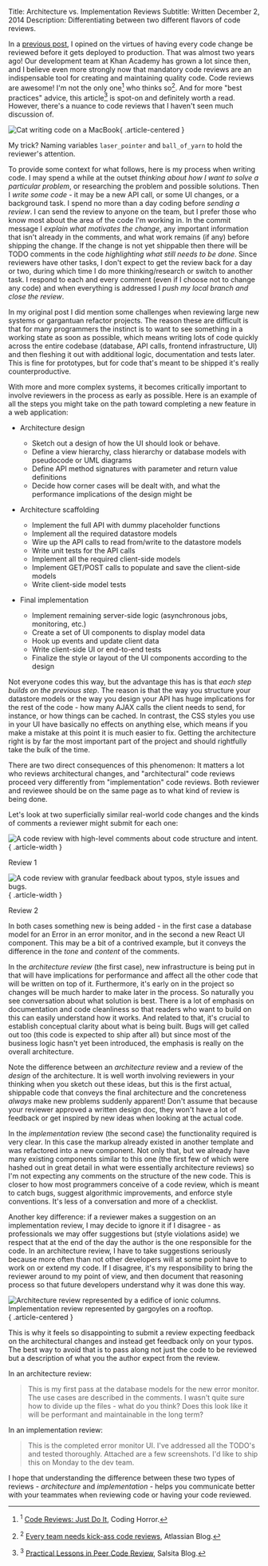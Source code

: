 Title: Architecture vs. Implementation Reviews
Subtitle: Written December 2, 2014
Description: Differentiating between two different flavors of code reviews.

In a [previous post](./13-03-14-code-reviews.html), I opined on the virtues of
having every code change be reviewed before it gets deployed to production. That
was almost two years ago! Our development team at Khan Academy has grown a lot
since then, and I believe even more strongly now that mandatory code reviews are
an indispensable tool for creating and maintaining quality code. Code reviews
are awesome! I'm not the only one[^1] who thinks so[^2]. And for more "best
practices" advice, this article[^3] is spot-on and definitely worth a read.
However, there's a nuance to code reviews that I haven't seen much discussion
of.

[^1]: <sup>1</sup> [Code Reviews: Just Do It](https://blog.codinghorror.com/code-reviews-just-do-it/), Coding Horror.
[^2]: <sup>2</sup> [Every team needs kick-ass code
reviews](https://www.atlassian.com/blog/archives/every-team-needs-kick-ass-code-reviews),
Atlassian Blog.
[^3]: <sup>3</sup> [Practical Lessons in Peer Code
Review](https://blog.salsita.ai/practical-lessons-in-peer-code-review/), Salsita
Blog.

![Cat writing code on a MacBook](../images/14-12-02/cat_review.jpg){ .article-centered }

My trick? Naming variables `laser_pointer` and `ball_of_yarn` to hold the
reviewer's attention.

To provide some context for what follows, here is my process when writing code.
I may spend a while at the outset *thinking about how I want to solve a
particular problem*, or researching the problem and possible solutions. Then I
*write some code* - it may be a new API call, or some UI changes, or a background
task. I spend no more than a day coding before *sending a review*. I can send the
review to anyone on the team, but I prefer those who know most about the area of
the code I'm working in. In the commit message I *explain what motivates the
change*, any important information that isn't already in the comments, and what
work remains (if any) before shipping the change. If the change is not yet
shippable then there will be TODO comments in the code *highlighting what still
needs to be done*. Since reviewers have other tasks, I don't expect to get the
review back for a day or two, during which time I do more thinking/research or
switch to another task. I respond to each and every comment (even if I choose
not to change any code) and when everything is addressed I *push my local branch
and close the review*.

In my original post I did mention some challenges when reviewing large new
systems or gargantuan refactor projects. The reason these are difficult is that
for many programmers the instinct is to want to see something in a working state
as soon as possible, which means writing lots of code quickly across the entire
codebase (database, API calls, frontend infrastructure, UI) and then fleshing it
out with additional logic, documentation and tests later. This is fine for
prototypes, but for code that's meant to be shipped it's really
counterproductive.

With more and more complex systems, it becomes critically important to involve
reviewers in the process as early as possible. Here is an example of all the
steps you might take on the path toward completing a new feature in a web
application:

* Architecture design
    * Sketch out a design of how the UI should look or behave.
    * Define a view hierarchy, class hierarchy or database models with pseudocode or UML diagrams
    * Define API method signatures with parameter and return value definitions
    * Decide how corner cases will be dealt with, and what the performance implications of the design might be

* Architecture scaffolding
    * Implement the full API with dummy placeholder functions
    * Implement all the required datastore models
    * Wire up the API calls to read from/write to the datastore models
    * Write unit tests for the API calls
    * Implement all the required client-side models
    * Implement GET/POST calls to populate and save the client-side models
    * Write client-side model tests

* Final implementation
    * Implement remaining server-side logic (asynchronous jobs, monitoring, etc.)
    * Create a set of UI components to display model data
    * Hook up events and update client data
    * Write client-side UI or end-to-end tests
    * Finalize the style or layout of the UI components according to the design

Not everyone codes this way, but the advantage this has is that *each step builds
on the previous step*. The reason is that the way you structure your datastore
models or the way you design your API has huge implications for the rest of the
code - how many AJAX calls the client needs to send, for instance, or how things
can be cached. In contrast, the CSS styles you use in your UI have basically no
effects on anything else, which means if you make a mistake at this point it is
much easier to fix. Getting the architecture right is by far the most important
part of the project and should rightfully take the bulk of the time.

There are two direct consequences of this phenomenon: It matters a lot who
reviews architectural changes, and "architectural" code reviews proceed very
differently from "implementation" code reviews. Both reviewer and reviewee
should be on the same page as to what kind of review is being done.

Let's look at two superficially similar real-world code changes and the kinds of
comments a reviewer might submit for each one:

![A code review with high-level comments about code structure and
intent.](../images/14-12-02/review-1.png){ .article-width }

Review 1

![A code review with granular feedback about typos, style issues and
bugs.](../images/14-12-02/review-2.png){ .article-width }

Review 2

In both cases something new is being added - in the first case a database model
for an Error in an error monitor, and in the second a new React UI component.
This may be a bit of a contrived example, but it conveys the difference in the
*tone* and *content* of the comments.

In the *architecture review* (the first case), new infrastructure is being put in
that will have implications for performance and affect all the other code that
will be written on top of it. Furthermore, it's early on in the project so
changes will be much harder to make later in the process. So naturally you see
conversation about what solution is best. There is a lot of emphasis on
documentation and code cleanliness so that readers who want to build on this can
easily understand how it works. And related to that, it's crucial to establish
conceptual clarity about what is being built. Bugs will get called out too (this
code is expected to ship after all) but since most of the business logic hasn't
yet been introduced, the emphasis is really on the overall architecture.

Note the difference between an *architecture* review and a review of the
*design* of the architecture. It is well worth involving reviewers in your
thinking when you sketch out these ideas, but this is the first actual,
shippable code that conveys the final architecture and the concreteness *always*
make new problems suddenly apparent! Don't assume that because your reviewer
approved a written design doc, they won't have a lot of feedback or get inspired
by new ideas when looking at the actual code.

In the *implementation* review (the second case) the functionality required is
very clear. In this case the markup already existed in another template and was
refactored into a new component. Not only that, but we already have many
existing components similar to this one (the first few of which were hashed out
in great detail in what were essentially architecture reviews) so I'm not
expecting any comments on the structure of the new code. This is closer to how
most programmers conceive of a code review, which is meant to catch bugs,
suggest algorithmic improvements, and enforce style conventions. It's less of a
conversation and more of a checklist.

Another key difference: if a reviewer makes a suggestion on an implementation
review, I may decide to ignore it if I disagree - as professionals we may offer
suggestions but (style violations aside) we respect that at the end of the day
the author is the one responsible for the code. In an architecture review, I
have to take suggestions seriously because more often than not other developers
will at some point have to work on or extend my code. If I disagree, it's my
responsibility to bring the reviewer around to my point of view, and then
document that reasoning process so that future developers understand why it was
done this way.

![Architecture review represented by a edifice of ionic columns. Implementation
review represented by gargoyles on a rooftop.](../images/14-12-02/gargoyle.jpg){ .article-centered }

This is why it feels so disappointing to submit a review expecting feedback on
the architectural changes and instead get feedback only on your typos. The best
way to avoid that is to pass along not just the code to be reviewed but a
description of what you the author expect from the review.

In an architecture review:

> This is my first pass at the database models for the new error monitor. The
> use cases are described in the comments. I wasn't quite sure how to divide up
> the files - what do you think? Does this look like it will be performant and
> maintainable in the long term? 

In an implementation review:

> This is the completed error monitor UI. I've addressed all the TODO's and
> tested thoroughly. Attached are a few screenshots. I'd like to ship this on
> Monday to the dev team.

I hope that understanding the difference between these two types of reviews -
*architecture* and *implementation* - helps you communicate better with your
teammates when reviewing code or having your code reviewed.